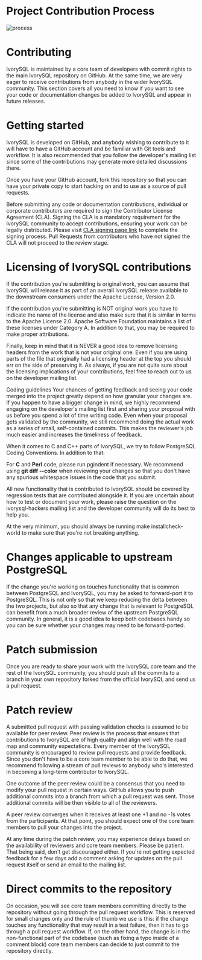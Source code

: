 # Project Contribution Process
![process](/img/process_en.png)

# Contributing
IvorySQL is maintained by a core team of developers with commit rights to the main IvorySQL repository on GitHub. At the same time, we are very eager to receive contributions from anybody in the wider IvorySQL community. This section covers all you need to know if you want to see your code or documentation changes be added to IvorySQL and appear in future releases.

# Getting started
IvorySQL is developed on GitHub, and anybody wishing to contribute to it will have to have a GitHub account and be familiar with Git tools and workflow. It is also recommended that you follow the developer's mailing list since some of the contributions may generate more detailed discussions there.

Once you have your GitHub account, fork this repository so that you can have your private copy to start hacking on and to use as a source of pull requests.

Before submitting any code or documentation contributions, individual or corporate contributors are required to sign the Contributor License Agreement (CLA). Signing the CLA is a mandatory requirement for the IvorySQL community to accept contributions, ensuring your work can be legally distributed. Please visit [CLA signing page link](/pdf/cla_en.pdf) to complete the signing process. Pull Requests from contributors who have not signed the CLA will not proceed to the review stage. 

# Licensing of IvorySQL contributions
If the contribution you're submitting is original work, you can assume that IvorySQL will release it as part of an overall IvorySQL release available to the downstream consumers under the Apache License, Version 2.0.

If the contribution you're submitting is NOT original work you have to indicate the name of the license and also make sure that it is similar in terms to the Apache License 2.0. Apache Software Foundation maintains a list of these licenses under Category A. In addition to that, you may be required to make proper attributions.

Finally, keep in mind that it is NEVER a good idea to remove licensing headers from the work that is not your original one. Even if you are using parts of the file that originally had a licensing header at the top you should err on the side of preserving it. As always, if you are not quite sure about the licensing implications of your contributions, feel free to reach out to us on the developer mailing list.

Coding guidelines
Your chances of getting feedback and seeing your code merged into the project greatly depend on how granular your changes are. If you happen to have a bigger change in mind, we highly recommend engaging on the developer's mailing list first and sharing your proposal with us before you spend a lot of time writing code. Even when your proposal gets validated by the community, we still recommend doing the actual work as a series of small, self-contained commits. This makes the reviewer's job much easier and increases the timeliness of feedback.

When it comes to C and C++ parts of IvorySQL, we try to follow PostgreSQL Coding Conventions. In addition to that:

For **C** and **Perl** code, please run pgindent if necessary. We recommend using **git diff --color** when reviewing your changes so that you don't have any spurious whitespace issues in the code that you submit.

All new functionality that is contributed to IvorySQL should be covered by regression tests that are contributed alongside it. If you are uncertain about how to test or document your work, please raise the question on the ivorysql-hackers mailing list and the developer community will do its best to help you.

At the very minimum, you should always be running make installcheck-world to make sure that you're not breaking anything.

# Changes applicable to upstream PostgreSQL
If the change you're working on touches functionality that is common between PostgreSQL and IvorySQL, you may be asked to forward-port it to PostgreSQL. This is not only so that we keep reducing the delta between the two projects, but also so that any change that is relevant to PostgreSQL can benefit from a much broader review of the upstream PostgreSQL community. In general, it is a good idea to keep both codebases handy so you can be sure whether your changes may need to be forward-ported.


# Patch submission
Once you are ready to share your work with the IvorySQL core team and the rest of the IvorySQL community, you should push all the commits to a branch in your own repository forked from the official IvorySQL and send us a pull request.

# Patch review
A submitted pull request with passing validation checks is assumed to be available for peer review. Peer review is the process that ensures that contributions to IvorySQL are of high quality and align well with the road map and community expectations. Every member of the IvorySQL community is encouraged to review pull requests and provide feedback. Since you don't have to be a core team member to be able to do that, we recommend following a stream of pull reviews to anybody who's interested in becoming a long-term contributor to IvorySQL.

One outcome of the peer review could be a consensus that you need to modify your pull request in certain ways. GitHub allows you to push additional commits into a branch from which a pull request was sent. Those additional commits will be then visible to all of the reviewers.

A peer review converges when it receives at least one +1 and no -1s votes from the participants. At that point, you should expect one of the core team members to pull your changes into the project.

At any time during the patch review, you may experience delays based on the availability of reviewers and core team members. Please be patient. That being said, don't get discouraged either. If you're not getting expected feedback for a few days add a comment asking for updates on the pull request itself or send an email to the mailing list.

# Direct commits to the repository
On occasion, you will see core team members committing directly to the repository without going through the pull request workflow. This is reserved for small changes only and the rule of thumb we use is this: if the change touches any functionality that may result in a test failure, then it has to go through a pull request workflow. If, on the other hand, the change is in the non-functional part of the codebase (such as fixing a typo inside of a comment block) core team members can decide to just commit to the repository directly.

